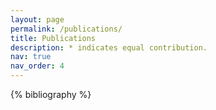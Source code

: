 ```yaml
---
layout: page
permalink: /publications/
title: Publications
description: * indicates equal contribution.
nav: true
nav_order: 4
---
```


<!-- _pages/publications.md -->
<div class="publications">

{% bibliography %}

</div>
